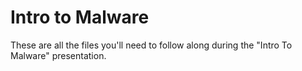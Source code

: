# Intro to Malware

These are all the files you'll need to follow along during the "Intro To Malware" presentation.
